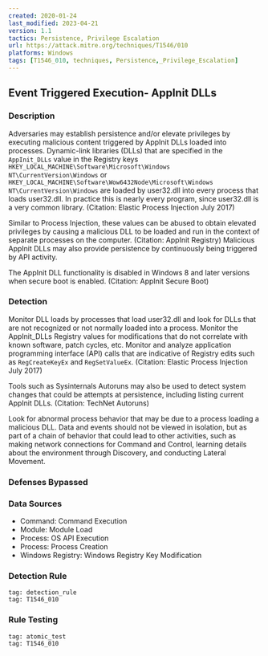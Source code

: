 ```yaml
---
created: 2020-01-24
last_modified: 2023-04-21
version: 1.1
tactics: Persistence, Privilege Escalation
url: https://attack.mitre.org/techniques/T1546/010
platforms: Windows
tags: [T1546_010, techniques, Persistence,_Privilege_Escalation]
---
```


## Event Triggered Execution- AppInit DLLs

### Description

Adversaries may establish persistence and/or elevate privileges by executing malicious content triggered by AppInit DLLs loaded into processes. Dynamic-link libraries (DLLs) that are specified in the <code>AppInit_DLLs</code> value in the Registry keys <code>HKEY_LOCAL_MACHINE\Software\Microsoft\Windows NT\CurrentVersion\Windows</code> or <code>HKEY_LOCAL_MACHINE\Software\Wow6432Node\Microsoft\Windows NT\CurrentVersion\Windows</code> are loaded by user32.dll into every process that loads user32.dll. In practice this is nearly every program, since user32.dll is a very common library. (Citation: Elastic Process Injection July 2017)

Similar to Process Injection, these values can be abused to obtain elevated privileges by causing a malicious DLL to be loaded and run in the context of separate processes on the computer. (Citation: AppInit Registry) Malicious AppInit DLLs may also provide persistence by continuously being triggered by API activity. 

The AppInit DLL functionality is disabled in Windows 8 and later versions when secure boot is enabled. (Citation: AppInit Secure Boot)

### Detection

Monitor DLL loads by processes that load user32.dll and look for DLLs that are not recognized or not normally loaded into a process. Monitor the AppInit_DLLs Registry values for modifications that do not correlate with known software, patch cycles, etc. Monitor and analyze application programming interface (API) calls that are indicative of Registry edits such as <code>RegCreateKeyEx</code> and <code>RegSetValueEx</code>. (Citation: Elastic Process Injection July 2017)

Tools such as Sysinternals Autoruns may also be used to detect system changes that could be attempts at persistence, including listing current AppInit DLLs. (Citation: TechNet Autoruns) 

Look for abnormal process behavior that may be due to a process loading a malicious DLL. Data and events should not be viewed in isolation, but as part of a chain of behavior that could lead to other activities, such as making network connections for Command and Control, learning details about the environment through Discovery, and conducting Lateral Movement.

### Defenses Bypassed



### Data Sources

  - Command: Command Execution
  -  Module: Module Load
  -  Process: OS API Execution
  -  Process: Process Creation
  -  Windows Registry: Windows Registry Key Modification
### Detection Rule

```query
tag: detection_rule
tag: T1546_010
```

### Rule Testing

```query
tag: atomic_test
tag: T1546_010
```
